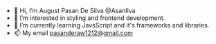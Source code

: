 - 👋 Hi, I’m August Pasan De Silva @AsanIlva
- 👀 I’m interested in styling and frontend development.
- 🌱 I’m currently learning JavsScript and it's frameworks and libraries.
- 📫 My email pasanderaw1212@gmail.com

<!---
AsanIlva/AsanIlva is a ✨ special ✨ repository because its `README.md` (this file) appears on your GitHub profile.
You can click the Preview link to take a look at your changes.
--->
